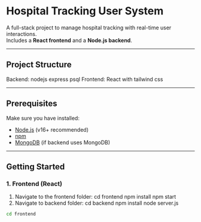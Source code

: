# Hospital Tracking User System

A full-stack project to manage hospital tracking with real-time user interactions.  
Includes a **React frontend** and a **Node.js backend**.

---

## Project Structure

Backend: nodejs express psql
Frontend: React with tailwind css

---

## Prerequisites

Make sure you have installed:

- [Node.js](https://nodejs.org/) (v16+ recommended)
- [npm](https://www.npmjs.com/)
- [MongoDB](https://www.mongodb.com/) (if backend uses MongoDB)

---

## Getting Started

### 1. Frontend (React)

1. Navigate to the frontend folder:
   cd frontend
   npm install
   npm start
2. Navigate to backend folder:
   cd backend
   npm install
   node server.js

```bash
cd frontend
